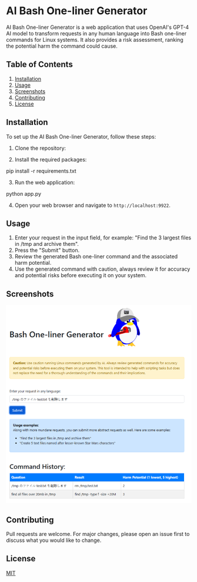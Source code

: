 # AI Bash One-liner Generator

AI Bash One-liner Generator is a web application that uses OpenAI's GPT-4 AI model to transform requests in any human language into Bash one-liner commands for Linux systems. It also provides a risk assessment, ranking the potential harm the command could cause.

## Table of Contents

1. [Installation](#installation)
2. [Usage](#usage)
3. [Screenshots](#screenshots)
4. [Contributing](#contributing)
5. [License](#license)

## Installation

To set up the AI Bash One-liner Generator, follow these steps:

1. Clone the repository:


2. Install the required packages:

pip install -r requirements.txt

3. Run the web application:

python app.py

4. Open your web browser and navigate to `http://localhost:9922`.

## Usage

1. Enter your request in the input field, for example: "Find the 3 largest files in /tmp and archive them".
2. Press the "Submit" button.
3. Review the generated Bash one-liner command and the associated harm potential.
4. Use the generated command with caution, always review it for accuracy and potential risks before executing it on your system.

## Screenshots

![screenshot1](static/screenshots/screenshot1.png)

## Contributing

Pull requests are welcome. For major changes, please open an issue first to discuss what you would like to change.

## License

[MIT](./LICENSE)
